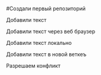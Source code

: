 #Создали первый репозиторий

Добавили текст

Добавили текст через веб браузер

Добавили текст локально

Добавили текст в новой веткеъ

Разрешаем конфликт
